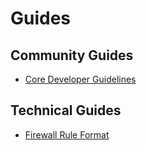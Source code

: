 Guides
======


Community Guides
----------------

* [Core Developer Guidelines](core-dev-guide.md)


Technical Guides
----------------

* [Firewall Rule Format](tech/firewall-rule-format.md)
